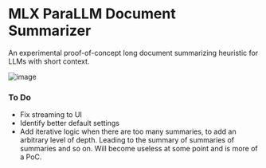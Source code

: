 # MLX ParaLLM Document Summarizer
An experimental proof-of-concept long document summarizing heuristic for LLMs with short context.

![image](https://github.com/user-attachments/assets/bf34926e-2a43-4c62-9118-af4f61b64d86)

### To Do 
- Fix streaming to UI
- Identify better default settings
- Add iterative logic when there are too many summaries, to add an arbitrary level of depth. Leading to the summary of summaries of summaries and so on. Will become useless at some point and is more of a PoC.

